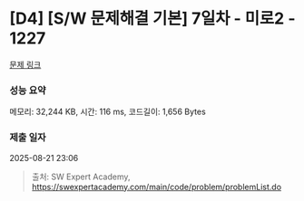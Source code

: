 # [D4] [S/W 문제해결 기본] 7일차 - 미로2 - 1227 

[문제 링크](https://swexpertacademy.com/main/code/problem/problemDetail.do?contestProbId=AV14wL9KAGkCFAYD) 

### 성능 요약

메모리: 32,244 KB, 시간: 116 ms, 코드길이: 1,656 Bytes

### 제출 일자

2025-08-21 23:06



> 출처: SW Expert Academy, https://swexpertacademy.com/main/code/problem/problemList.do